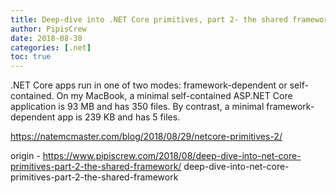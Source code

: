 ```yaml
---
title: Deep-dive into .NET Core primitives, part 2- the shared framework
author: PipisCrew
date: 2018-08-30
categories: [.net]
toc: true
---
```


.NET Core apps run in one of two modes: framework-dependent or self-contained. On my MacBook, a minimal self-contained ASP.NET Core application is 93 MB and has 350 files. By contrast, a minimal framework-dependent app is 239 KB and has 5 files.

https://natemcmaster.com/blog/2018/08/29/netcore-primitives-2/

origin - https://www.pipiscrew.com/2018/08/deep-dive-into-net-core-primitives-part-2-the-shared-framework/ deep-dive-into-net-core-primitives-part-2-the-shared-framework